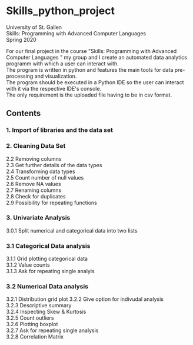 # Skills_python_project
University of St. Gallen  
Skills: Programming with Advanced Computer Languages  
Spring 2020  

For our final project in the course "Skills: Programming with Advanced Computer Languages " my group and I create an automated data analytics programm with which a user can interact with.  
The program is written in python and features the main tools for data pre-processing and visualization.  
The program should be executed in a Python IDE so the user can interact with it via the respective IDE's console.  
The only requirement is the uploaded file having to be in csv format.  

## Contents  
### 1. Import of libraries and the data set   
### 2. Cleaning Data Set  
 2.2 Removing columns  
 2.3 Get further details of the data types   
 2.4 Transforming data types  
 2.5 Count number of null values  
 2.6 Remove NA values  
 2.7 Renaming columns    
 2.8 Check for duplicates   
 2.9 Possibility for repeating functions  
### 3. Univariate Analysis  
 3.0.1 Split numerical and categorical data into two lists   
### 3.1 Categorical Data analysis   
 3.1.1 Grid plotting categorical data  
 3.1.2 Value counts  
 3.1.3 Ask for repeating single analyis  
### 3.2 Numerical Data analysis  
 3.2.1 Distribution grid plot
 3.2.2 Give option for indivudal analysis  
 3.2.3 Descriptive summary  
 3.2.4 Inspecting Skew & Kurtosis  
 3.2.5 Count outliers  
 3.2.6 Plotting boxplot  
 3.2.7 Ask for repeating single analysis  
 3.2.8 Correlation Matrix  
 
 
 
